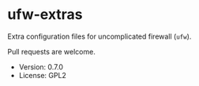 # ufw-extras

Extra configuration files for uncomplicated firewall (`ufw`).

Pull requests are welcome.

* Version: 0.7.0
* License: GPL2
